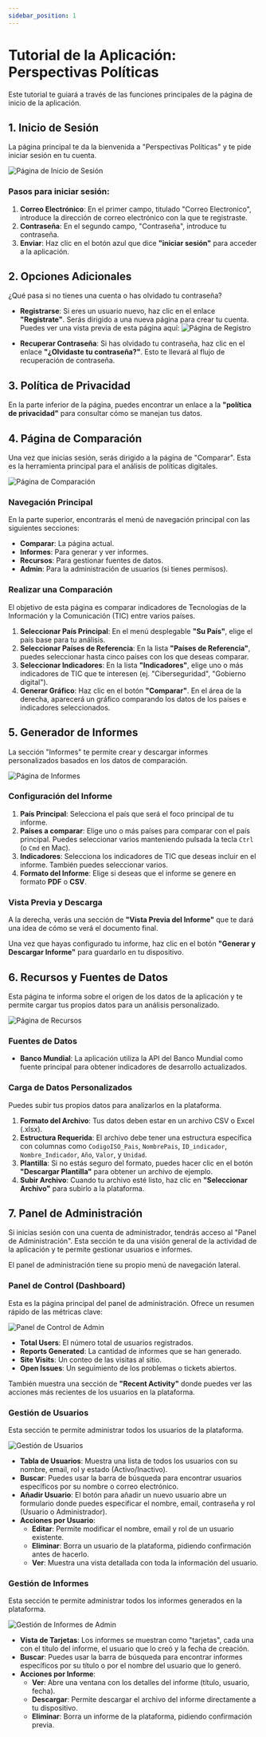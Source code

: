 ```yaml
---
sidebar_position: 1
---
```


# Tutorial de la Aplicación: Perspectivas Políticas

Este tutorial te guiará a través de las funciones principales de la página de inicio de la aplicación.

## 1. Inicio de Sesión

La página principal te da la bienvenida a "Perspectivas Políticas" y te pide iniciar sesión en tu cuenta.

![Página de Inicio de Sesión](/tutorial-login.png)

### Pasos para iniciar sesión:

1.  **Correo Electrónico**: En el primer campo, titulado "Correo Electronico", introduce la dirección de correo electrónico con la que te registraste.
2.  **Contraseña**: En el segundo campo, "Contraseña", introduce tu contraseña.
3.  **Enviar**: Haz clic en el botón azul que dice **"iniciar sesión"** para acceder a la aplicación.

## 2. Opciones Adicionales

¿Qué pasa si no tienes una cuenta o has olvidado tu contraseña?

*   **Registrarse**: Si eres un usuario nuevo, haz clic en el enlace **"Regístrate"**. Serás dirigido a una nueva página para crear tu cuenta. Puedes ver una vista previa de esta página aquí: ![Página de Registro](/tutorial-register.png)

*   **Recuperar Contraseña**: Si has olvidado tu contraseña, haz clic en el enlace **"¿Olvidaste tu contraseña?"**. Esto te llevará al flujo de recuperación de contraseña.

## 3. Política de Privacidad

En la parte inferior de la página, puedes encontrar un enlace a la **"política de privacidad"** para consultar cómo se manejan tus datos.

## 4. Página de Comparación

Una vez que inicias sesión, serás dirigido a la página de "Comparar". Esta es la herramienta principal para el análisis de políticas digitales.

![Página de Comparación](/tutorial-comparar.png)

### Navegación Principal

En la parte superior, encontrarás el menú de navegación principal con las siguientes secciones:
*   **Comparar**: La página actual.
*   **Informes**: Para generar y ver informes.
*   **Recursos**: Para gestionar fuentes de datos.
*   **Admin**: Para la administración de usuarios (si tienes permisos).

### Realizar una Comparación

El objetivo de esta página es comparar indicadores de Tecnologías de la Información y la Comunicación (TIC) entre varios países.

1.  **Seleccionar País Principal**: En el menú desplegable **"Su País"**, elige el país base para tu análisis.
2.  **Seleccionar Países de Referencia**: En la lista **"Países de Referencia"**, puedes seleccionar hasta cinco países con los que deseas comparar.
3.  **Seleccionar Indicadores**: En la lista **"Indicadores"**, elige uno o más indicadores de TIC que te interesen (ej. "Ciberseguridad", "Gobierno digital").
4.  **Generar Gráfico**: Haz clic en el botón **"Comparar"**. En el área de la derecha, aparecerá un gráfico comparando los datos de los países e indicadores seleccionados.

## 5. Generador de Informes

La sección "Informes" te permite crear y descargar informes personalizados basados en los datos de comparación.

![Página de Informes](/tutorial-informes.png)

### Configuración del Informe

1.  **País Principal**: Selecciona el país que será el foco principal de tu informe.
2.  **Países a comparar**: Elige uno o más países para comparar con el país principal. Puedes seleccionar varios manteniendo pulsada la tecla `Ctrl` (o `Cmd` en Mac).
3.  **Indicadores**: Selecciona los indicadores de TIC que deseas incluir en el informe. También puedes seleccionar varios.
4.  **Formato del Informe**: Elige si deseas que el informe se genere en formato **PDF** o **CSV**.

### Vista Previa y Descarga

A la derecha, verás una sección de **"Vista Previa del Informe"** que te dará una idea de cómo se verá el documento final.

Una vez que hayas configurado tu informe, haz clic en el botón **"Generar y Descargar Informe"** para guardarlo en tu dispositivo.

## 6. Recursos y Fuentes de Datos

Esta página te informa sobre el origen de los datos de la aplicación y te permite cargar tus propios datos para un análisis personalizado.

![Página de Recursos](/tutorial-recursos.png)

### Fuentes de Datos

*   **Banco Mundial**: La aplicación utiliza la API del Banco Mundial como fuente principal para obtener indicadores de desarrollo actualizados.

### Carga de Datos Personalizados

Puedes subir tus propios datos para analizarlos en la plataforma.

1.  **Formato del Archivo**: Tus datos deben estar en un archivo CSV o Excel (.xlsx).
2.  **Estructura Requerida**: El archivo debe tener una estructura específica con columnas como `CodigoISO_Pais`, `NombrePais`, `ID_indicador`, `Nombre_Indicador`, `Año`, `Valor`, y `Unidad`.
3.  **Plantilla**: Si no estás seguro del formato, puedes hacer clic en el botón **"Descargar Plantilla"** para obtener un archivo de ejemplo.
4.  **Subir Archivo**: Cuando tu archivo esté listo, haz clic en **"Seleccionar Archivo"** para subirlo a la plataforma.

## 7. Panel de Administración

Si inicias sesión con una cuenta de administrador, tendrás acceso al "Panel de Administración". Esta sección te da una visión general de la actividad de la aplicación y te permite gestionar usuarios e informes.

El panel de administración tiene su propio menú de navegación lateral.

### Panel de Control (Dashboard)

Esta es la página principal del panel de administración. Ofrece un resumen rápido de las métricas clave:

![Panel de Control de Admin](/tutorial-admin-dashboard.png)

*   **Total Users**: El número total de usuarios registrados.
*   **Reports Generated**: La cantidad de informes que se han generado.
*   **Site Visits**: Un conteo de las visitas al sitio.
*   **Open Issues**: Un seguimiento de los problemas o tickets abiertos.

También muestra una sección de **"Recent Activity"** donde puedes ver las acciones más recientes de los usuarios en la plataforma.

### Gestión de Usuarios

Esta sección te permite administrar todos los usuarios de la plataforma.

![Gestión de Usuarios](/tutorial-admin-usuarios.png)

*   **Tabla de Usuarios**: Muestra una lista de todos los usuarios con su nombre, email, rol y estado (Activo/Inactivo).
*   **Buscar**: Puedes usar la barra de búsqueda para encontrar usuarios específicos por su nombre o correo electrónico.
*   **Añadir Usuario**: El botón para añadir un nuevo usuario abre un formulario donde puedes especificar el nombre, email, contraseña y rol (Usuario o Administrador).
*   **Acciones por Usuario**:
    *   **Editar**: Permite modificar el nombre, email y rol de un usuario existente.
    *   **Eliminar**: Borra un usuario de la plataforma, pidiendo confirmación antes de hacerlo.
    *   **Ver**: Muestra una vista detallada con toda la información del usuario.

### Gestión de Informes

Esta sección te permite administrar todos los informes generados en la plataforma.

![Gestión de Informes de Admin](/tutorial-admin-informes.png)

*   **Vista de Tarjetas**: Los informes se muestran como "tarjetas", cada una con el título del informe, el usuario que lo creó y la fecha de creación.
*   **Buscar**: Puedes usar la barra de búsqueda para encontrar informes específicos por su título o por el nombre del usuario que lo generó.
*   **Acciones por Informe**:
    *   **Ver**: Abre una ventana con los detalles del informe (título, usuario, fecha).
    *   **Descargar**: Permite descargar el archivo del informe directamente a tu dispositivo.
    *   **Eliminar**: Borra un informe de la plataforma, pidiendo confirmación previa.